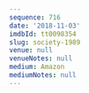 ```yaml
---
sequence: 716
date: '2018-11-03'
imdbId: tt0098354
slug: society-1989
venue: null
venueNotes: null
medium: Amazon
mediumNotes: null
---
```


